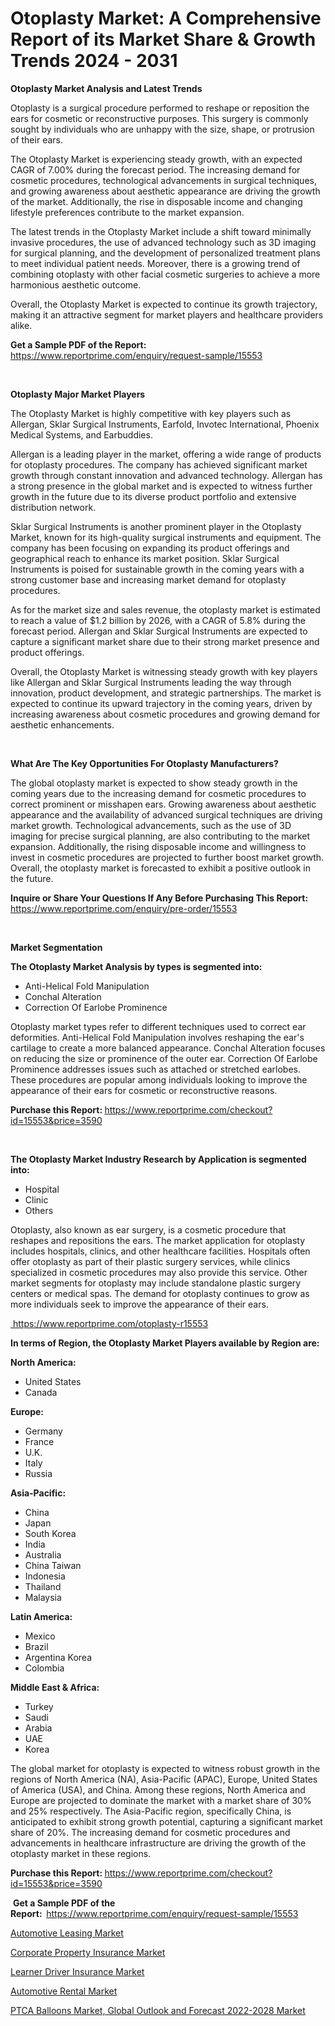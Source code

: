 <p><h1>Otoplasty Market: A Comprehensive Report of its Market Share & Growth Trends 2024 - 2031</h1></p><p><strong>Otoplasty Market Analysis and Latest Trends</strong></p>
<p><p>Otoplasty is a surgical procedure performed to reshape or reposition the ears for cosmetic or reconstructive purposes. This surgery is commonly sought by individuals who are unhappy with the size, shape, or protrusion of their ears.</p><p>The Otoplasty Market is experiencing steady growth, with an expected CAGR of 7.00% during the forecast period. The increasing demand for cosmetic procedures, technological advancements in surgical techniques, and growing awareness about aesthetic appearance are driving the growth of the market. Additionally, the rise in disposable income and changing lifestyle preferences contribute to the market expansion.</p><p>The latest trends in the Otoplasty Market include a shift toward minimally invasive procedures, the use of advanced technology such as 3D imaging for surgical planning, and the development of personalized treatment plans to meet individual patient needs. Moreover, there is a growing trend of combining otoplasty with other facial cosmetic surgeries to achieve a more harmonious aesthetic outcome.</p><p>Overall, the Otoplasty Market is expected to continue its growth trajectory, making it an attractive segment for market players and healthcare providers alike.</p></p>
<p><strong>Get a Sample PDF of the Report:&nbsp;</strong> <a href="https://www.reportprime.com/enquiry/request-sample/15553">https://www.reportprime.com/enquiry/request-sample/15553</a></p>
<p>&nbsp;</p>
<p><strong>Otoplasty Major Market Players</strong></p>
<p><p>The Otoplasty Market is highly competitive with key players such as Allergan, Sklar Surgical Instruments, Earfold, Invotec International, Phoenix Medical Systems, and Earbuddies. </p><p>Allergan is a leading player in the market, offering a wide range of products for otoplasty procedures. The company has achieved significant market growth through constant innovation and advanced technology. Allergan has a strong presence in the global market and is expected to witness further growth in the future due to its diverse product portfolio and extensive distribution network.</p><p>Sklar Surgical Instruments is another prominent player in the Otoplasty Market, known for its high-quality surgical instruments and equipment. The company has been focusing on expanding its product offerings and geographical reach to enhance its market position. Sklar Surgical Instruments is poised for sustainable growth in the coming years with a strong customer base and increasing market demand for otoplasty procedures.</p><p>As for the market size and sales revenue, the otoplasty market is estimated to reach a value of $1.2 billion by 2026, with a CAGR of 5.8% during the forecast period. Allergan and Sklar Surgical Instruments are expected to capture a significant market share due to their strong market presence and product offerings.</p><p>Overall, the Otoplasty Market is witnessing steady growth with key players like Allergan and Sklar Surgical Instruments leading the way through innovation, product development, and strategic partnerships. The market is expected to continue its upward trajectory in the coming years, driven by increasing awareness about cosmetic procedures and growing demand for aesthetic enhancements.</p></p>
<p>&nbsp;</p>
<p><strong>What Are The Key Opportunities For Otoplasty Manufacturers?</strong></p>
<p><p>The global otoplasty market is expected to show steady growth in the coming years due to the increasing demand for cosmetic procedures to correct prominent or misshapen ears. Growing awareness about aesthetic appearance and the availability of advanced surgical techniques are driving market growth. Technological advancements, such as the use of 3D imaging for precise surgical planning, are also contributing to the market expansion. Additionally, the rising disposable income and willingness to invest in cosmetic procedures are projected to further boost market growth. Overall, the otoplasty market is forecasted to exhibit a positive outlook in the future.</p></p>
<p><strong>Inquire or Share Your Questions If Any Before Purchasing This Report:</strong> <a href="https://www.reportprime.com/enquiry/pre-order/15553">https://www.reportprime.com/enquiry/pre-order/15553</a></p>
<p>&nbsp;</p>
<p><strong>Market Segmentation</strong></p>
<p><strong>The Otoplasty Market Analysis by types is segmented into:</strong></p>
<p><ul><li>Anti-Helical Fold Manipulation</li><li>Conchal Alteration</li><li>Correction Of Earlobe Prominence</li></ul></p>
<p><p>Otoplasty market types refer to different techniques used to correct ear deformities. Anti-Helical Fold Manipulation involves reshaping the ear's cartilage to create a more balanced appearance. Conchal Alteration focuses on reducing the size or prominence of the outer ear. Correction Of Earlobe Prominence addresses issues such as attached or stretched earlobes. These procedures are popular among individuals looking to improve the appearance of their ears for cosmetic or reconstructive reasons.</p></p>
<p><strong>Purchase this Report:&nbsp;</strong><a href="https://www.reportprime.com/checkout?id=15553&price=3590">https://www.reportprime.com/checkout?id=15553&price=3590</a></p>
<p>&nbsp;</p>
<p><strong>The Otoplasty Market Industry Research by Application is segmented into:</strong></p>
<p><ul><li>Hospital</li><li>Clinic</li><li>Others</li></ul></p>
<p><p>Otoplasty, also known as ear surgery, is a cosmetic procedure that reshapes and repositions the ears. The market application for otoplasty includes hospitals, clinics, and other healthcare facilities. Hospitals often offer otoplasty as part of their plastic surgery services, while clinics specialized in cosmetic procedures may also provide this service. Other market segments for otoplasty may include standalone plastic surgery centers or medical spas. The demand for otoplasty continues to grow as more individuals seek to improve the appearance of their ears.</p></p>
<p><a href="https://www.reportprime.com/otoplasty-r15553">&nbsp;https://www.reportprime.com/otoplasty-r15553</a></p>
<p><strong>In terms of Region, the Otoplasty Market Players available by Region are:</strong></p>
<p>
    <p> <strong> North America: </strong>
        <ul>
            <li>United States</li>
            <li>Canada</li>
        </ul>
        </p> 
    <p> <strong> Europe: </strong>
        <ul>
            <li>Germany</li>
            <li>France</li>
            <li>U.K.</li>
            <li>Italy</li>
            <li>Russia</li>
        </ul>
        </p> 
    <p> <strong> Asia-Pacific: </strong>
        <ul>
            <li>China</li>
            <li>Japan</li>
            <li>South Korea</li>
            <li>India</li>
            <li>Australia</li>
            <li>China Taiwan</li>
            <li>Indonesia</li>
            <li>Thailand</li>
            <li>Malaysia</li>
        </ul>
        </p> 
    <p> <strong> Latin America: </strong>
        <ul>
            <li>Mexico</li>
            <li>Brazil</li>
            <li>Argentina Korea</li>
            <li>Colombia</li>
        </ul>
        </p> 
    <p> <strong> Middle East & Africa: </strong>
        <ul>
            <li>Turkey</li>
            <li>Saudi</li>
            <li>Arabia</li>
            <li>UAE</li>
            <li>Korea</li>
        </ul>
    </p>
    </p>
<p><p>The global market for otoplasty is expected to witness robust growth in the regions of North America (NA), Asia-Pacific (APAC), Europe, United States of America (USA), and China. Among these regions, North America and Europe are projected to dominate the market with a market share of 30% and 25% respectively. The Asia-Pacific region, specifically China, is anticipated to exhibit strong growth potential, capturing a significant market share of 20%. The increasing demand for cosmetic procedures and advancements in healthcare infrastructure are driving the growth of the otoplasty market in these regions.</p></p>
<p><strong>Purchase this Report: </strong><a href="https://www.reportprime.com/checkout?id=15553&price=3590">https://www.reportprime.com/checkout?id=15553&price=3590</a></p>
<p>&nbsp;<strong>Get a Sample PDF of the Report:&nbsp;&nbsp;</strong><a href="https://www.reportprime.com/enquiry/request-sample/15553">https://www.reportprime.com/enquiry/request-sample/15553</a></p>
<p><strong></strong></p>
<p><p><a href="https://github.com/mandarincruisesvn/Market-Research-Report-List-1/blob/main/automotive-leasing-market.md">Automotive Leasing Market</a></p><p><a href="https://github.com/gdfhhhj/Market-Research-Report-List-6/blob/main/corporate-property-insurance-market.md">Corporate Property Insurance Market</a></p><p><a href="https://github.com/julian6Skinner/Market-Research-Report-List-1/blob/main/learner-driver-insurance-market.md">Learner Driver Insurance Market</a></p><p><a href="https://github.com/RichRobinson5/Market-Research-Report-List-6/blob/main/automotive-rental-market.md">Automotive Rental Market</a></p><p><a href="https://issuu.com/reportprime-2/docs/ptca-balloons-market-global-outlook_dee2cc68418135">PTCA Balloons Market, Global Outlook and Forecast 2022-2028 Market</a></p></p>